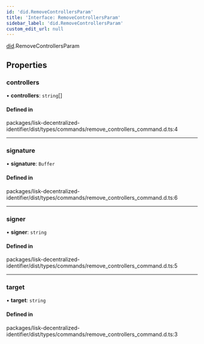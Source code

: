 ```yaml
---
id: 'did.RemoveControllersParam'
title: 'Interface: RemoveControllersParam'
sidebar_label: 'did.RemoveControllersParam'
custom_edit_url: null
---
```


[did](../namespaces/did.md).RemoveControllersParam

## Properties

### controllers

• **controllers**: `string`[]

#### Defined in

packages/lisk-decentralized-identifier/dist/types/commands/remove_controllers_command.d.ts:4

---

### signature

• **signature**: `Buffer`

#### Defined in

packages/lisk-decentralized-identifier/dist/types/commands/remove_controllers_command.d.ts:6

---

### signer

• **signer**: `string`

#### Defined in

packages/lisk-decentralized-identifier/dist/types/commands/remove_controllers_command.d.ts:5

---

### target

• **target**: `string`

#### Defined in

packages/lisk-decentralized-identifier/dist/types/commands/remove_controllers_command.d.ts:3
